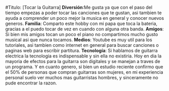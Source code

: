 #Titulo: [Tocar la Guitarra]
**Diversión**:Me gusta ya que con el paso del tiempo empezas a poder tocar las canciones que te gustan, asi tambien te ayuda a comprender un poco mejor la musica en general y conocer nuevos generos.
**Familia**: Comparto este hobby con mi papa que toca la bateria, gracias a el puedo tocar de vez en cuando con alguna otra banda.
**Amigos**: Si bien mis amigos tocan un poco el piano no compartimos mucho gusto musical asi que nunca tocamos.
**Medios**: Youtube es muy util para los tutoriales, asi tambien como internet en general para buscar canciones o paginas web para escribir partitura.
**Tecnología**: Si hablamos de guitarra electrica la tecnologia es indispensable y sin ella no existiria. Hoy en dia la mayoria de efectos para la guitarra son digitales y se manejan a traves de un programa. Y en cuanto genero, si bien un estudio reciente confirmo que el 50% de personas que compran guitarras son mujeres, en mi experiencia personal suelo ver muchos mas guitarristas hombres, y sinceramente no pude encontrar la razon.
